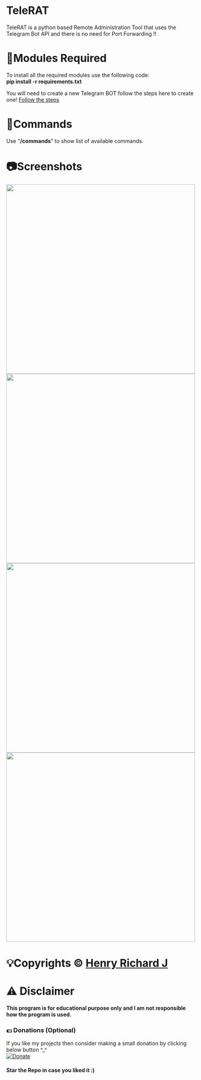 # TeleRAT
TeleRAT is a python based Remote Administration Tool that uses the Telegram Bot API and there is no need for Port Forwarding !!

# 📎Modules Required
To install all the required modules use the following code:
<br/>
<b>pip install -r requirements.txt</b>

You will need to create a new Telegram BOT follow the steps here to create one! [Follow the steps](https://core.telegram.org/bots#6-botfather)


# 📌Commands
Use "<b>/commands</b>" to show list of available commands.

# 📷Screenshots
<img src="https://user-images.githubusercontent.com/68910039/93020832-551ab500-f594-11ea-92fd-6bda9df20e94.jpg" width="500"></img>
<img src="https://user-images.githubusercontent.com/68910039/93020833-56e47880-f594-11ea-9bad-a3f392fe7445.jpg" width="500"></img>
<img src="https://user-images.githubusercontent.com/68910039/93020834-56e47880-f594-11ea-80a3-3f095c15f576.jpg" width="500"></img>
<img src="https://user-images.githubusercontent.com/68910039/93020835-577d0f00-f594-11ea-85f2-70fe924f73ee.jpg" width="500"></img>

# 💡Copyrights © [Henry Richard J](https://github.com/henry-richard7)

# ⚠️ Disclaimer
<b>This program is for educational purpose only and I am not responsible how the program is used.</b>

### 💵 Donations (Optional)
If you like my projects then consider making a small donation by clicking below button ^_^
<br/>
[![Donate](https://img.shields.io/badge/Donate-PayPal-blue.svg)](https://www.paypal.com/paypalme/henryrics)

#### Star the Repo in case you liked it :)
